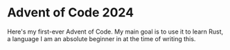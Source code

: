 # Advent of Code 2024

Here's my first-ever Advent of Code. My main goal is to use it to learn Rust, a language I am an absolute beginner in at the time of writing this.